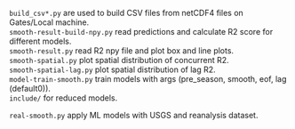 ```build_csv*.py``` are used to build CSV files from netCDF4 files on Gates/Local machine.    
```smooth-result-build-npy.py``` read predictions and calculate R2 score for different models.   
```smooth-result.py``` read R2 npy file and plot box and line plots.   
```smooth-spatial.py``` plot spatial distribution of concurrent R2.    
```smooth-spatial-lag.py``` plot spatial distribution of lag R2.   
```model-train-smooth.py``` train models with args (pre_season, smooth, eof, lag (default0)).  
```include/``` for reduced models.   

```real-smooth.py``` apply ML models with USGS and reanalysis dataset.  
 
